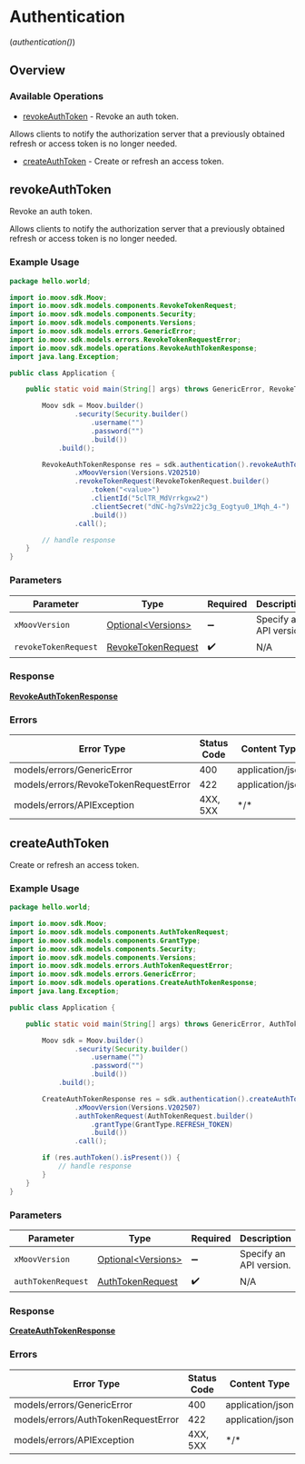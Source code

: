 # Authentication
(*authentication()*)

## Overview

### Available Operations

* [revokeAuthToken](#revokeauthtoken) - Revoke an auth token.

Allows clients to notify the authorization server that a previously obtained refresh or access token is no longer needed.
* [createAuthToken](#createauthtoken) - Create or refresh an access token.

## revokeAuthToken

Revoke an auth token.

Allows clients to notify the authorization server that a previously obtained refresh or access token is no longer needed.

### Example Usage

```java
package hello.world;

import io.moov.sdk.Moov;
import io.moov.sdk.models.components.RevokeTokenRequest;
import io.moov.sdk.models.components.Security;
import io.moov.sdk.models.components.Versions;
import io.moov.sdk.models.errors.GenericError;
import io.moov.sdk.models.errors.RevokeTokenRequestError;
import io.moov.sdk.models.operations.RevokeAuthTokenResponse;
import java.lang.Exception;

public class Application {

    public static void main(String[] args) throws GenericError, RevokeTokenRequestError, Exception {

        Moov sdk = Moov.builder()
                .security(Security.builder()
                    .username("")
                    .password("")
                    .build())
            .build();

        RevokeAuthTokenResponse res = sdk.authentication().revokeAuthToken()
                .xMoovVersion(Versions.V202510)
                .revokeTokenRequest(RevokeTokenRequest.builder()
                    .token("<value>")
                    .clientId("5clTR_MdVrrkgxw2")
                    .clientSecret("dNC-hg7sVm22jc3g_Eogtyu0_1Mqh_4-")
                    .build())
                .call();

        // handle response
    }
}
```

### Parameters

| Parameter                                                           | Type                                                                | Required                                                            | Description                                                         |
| ------------------------------------------------------------------- | ------------------------------------------------------------------- | ------------------------------------------------------------------- | ------------------------------------------------------------------- |
| `xMoovVersion`                                                      | [Optional\<Versions>](../../models/components/Versions.md)          | :heavy_minus_sign:                                                  | Specify an API version.                                             |
| `revokeTokenRequest`                                                | [RevokeTokenRequest](../../models/components/RevokeTokenRequest.md) | :heavy_check_mark:                                                  | N/A                                                                 |

### Response

**[RevokeAuthTokenResponse](../../models/operations/RevokeAuthTokenResponse.md)**

### Errors

| Error Type                            | Status Code                           | Content Type                          |
| ------------------------------------- | ------------------------------------- | ------------------------------------- |
| models/errors/GenericError            | 400                                   | application/json                      |
| models/errors/RevokeTokenRequestError | 422                                   | application/json                      |
| models/errors/APIException            | 4XX, 5XX                              | \*/\*                                 |

## createAuthToken

Create or refresh an access token.

### Example Usage

```java
package hello.world;

import io.moov.sdk.Moov;
import io.moov.sdk.models.components.AuthTokenRequest;
import io.moov.sdk.models.components.GrantType;
import io.moov.sdk.models.components.Security;
import io.moov.sdk.models.components.Versions;
import io.moov.sdk.models.errors.AuthTokenRequestError;
import io.moov.sdk.models.errors.GenericError;
import io.moov.sdk.models.operations.CreateAuthTokenResponse;
import java.lang.Exception;

public class Application {

    public static void main(String[] args) throws GenericError, AuthTokenRequestError, Exception {

        Moov sdk = Moov.builder()
                .security(Security.builder()
                    .username("")
                    .password("")
                    .build())
            .build();

        CreateAuthTokenResponse res = sdk.authentication().createAuthToken()
                .xMoovVersion(Versions.V202507)
                .authTokenRequest(AuthTokenRequest.builder()
                    .grantType(GrantType.REFRESH_TOKEN)
                    .build())
                .call();

        if (res.authToken().isPresent()) {
            // handle response
        }
    }
}
```

### Parameters

| Parameter                                                       | Type                                                            | Required                                                        | Description                                                     |
| --------------------------------------------------------------- | --------------------------------------------------------------- | --------------------------------------------------------------- | --------------------------------------------------------------- |
| `xMoovVersion`                                                  | [Optional\<Versions>](../../models/components/Versions.md)      | :heavy_minus_sign:                                              | Specify an API version.                                         |
| `authTokenRequest`                                              | [AuthTokenRequest](../../models/components/AuthTokenRequest.md) | :heavy_check_mark:                                              | N/A                                                             |

### Response

**[CreateAuthTokenResponse](../../models/operations/CreateAuthTokenResponse.md)**

### Errors

| Error Type                          | Status Code                         | Content Type                        |
| ----------------------------------- | ----------------------------------- | ----------------------------------- |
| models/errors/GenericError          | 400                                 | application/json                    |
| models/errors/AuthTokenRequestError | 422                                 | application/json                    |
| models/errors/APIException          | 4XX, 5XX                            | \*/\*                               |